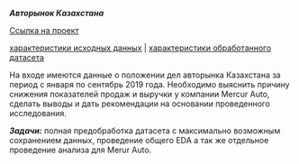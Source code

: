 ***Авторынок Казахстана***

[Ссылка на проект](https://rawcdn.githack.com/KittyCorpsegrinder/Pet_projects/7d430ebb0cd65c5fe81a72731ac190755549335c/Auto_kz/auto_kz_Kirin.html)

[характеристики исходных данных](https://rawcdn.githack.com/KittyCorpsegrinder/Pet_projects/e07011c6b2d67d5e68aa7dd11cd6d0c43cfa6bb0/Auto_kz/not_preprocessing.html)  |  [характеристики обработанного датасета](https://rawcdn.githack.com/KittyCorpsegrinder/Pet_projects/e07011c6b2d67d5e68aa7dd11cd6d0c43cfa6bb0/Auto_kz/preprocessing_complete.html)

На входе имеются данные о положении дел авторынка Казахстана за период с января по сентябрь 2019 года. Необходимо выяснить причину снижения показателей продаж и выручки у компании Mercur Auto, сделать выводы и дать рекомендации на основании проведенного исследования.

***Задачи:*** полная предобработка датасета с максимально возможным сохранением данных, проведение общего EDA а так же отдельное проведение анализа для Merur Auto.
